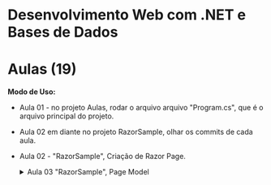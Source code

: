 # Desenvolvimento Web com .NET e Bases de Dados
# Aulas (19)
**Modo de Uso:**
- Aula 01 - no projeto Aulas, rodar o arquivo arquivo "Program.cs", que é o arquivo principal do projeto.
- Aula 02 em diante no projeto RazorSample, olhar os commits de cada aula.
- Aula 02 - "RazorSample", Criação de Razor Page.

  <details>
    <summary>Aula 03 "RazorSample", Page Model</summary>
    <ul>
        <li>Pages>Methods>index.cshtml - Handle Methods</li>
        <li>Pages>Methods>index.cshtml - Named Methods</li>
        <li>Pages>Methods>index.cshtml - Method with parameters</li>
        <li>Pages>MethodSimple>Simple.cshmtl - Propriedades Simples</li>
        <li>Pages>MethodComplex>BindingSimple.cshmtl - Objetos Complexos</li>
    </ul>
  </details>

